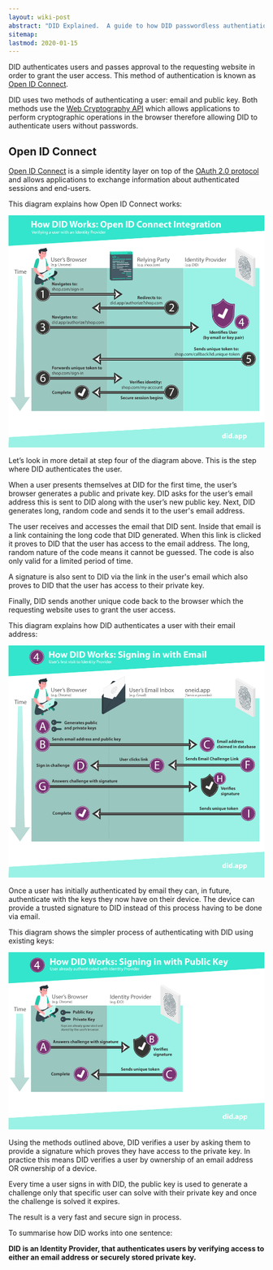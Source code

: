 ```yaml
---
layout: wiki-post
abstract: "DID Explained.  A guide to how DID passwordless authentiation works."
sitemap:
lastmod: 2020-01-15
---
```


DID authenticates users and passes approval to the requesting website in order to grant the user access.  This method of authentication is known as [Open ID Connect](https://openid.net/).

DID uses two methods of authenticating a user:  email and public key. Both methods use the [Web Cryptography API](https://www.w3.org/TR/2017/REC-WebCryptoAPI-20170126/) which allows applications to perform cryptographic operations in the browser therefore allowing DID to authenticate users without passwords.

## Open ID Connect

[Open ID Connect](https://openid.net/connect/) is a simple identity layer on top of the [OAuth 2.0 protocol](https://oauth.net/2/) and allows applications to exchange information about authenticated sessions and end-users.

This diagram explains how Open ID Connect works:

![How DID works: Open ID Connect Integration](/assets/images/how-did-works/how-did-works-open-id-connect-integration.png)

Let’s look in more detail at step four of the diagram above.  This is the step where DID authenticates the user.

When a user presents themselves at DID for the first time, the user’s browser generates a public and private key.  DID asks for the user’s email address this is sent to DID along with the user’s new public key.  Next, DID generates long, random code and sends it to the user's email address. 

The user receives and accesses the email that DID sent.  Inside that email is a link containing the long code that DID generated.  When this link is clicked it proves to DID that the user has access to the email address.  The long, random nature of the code means it cannot be guessed.  The code is also only valid for a limited period of time.

A signature is also sent to DID via the link in the user's email which also proves to DID that the user has access to their private key.

Finally, DID sends another unique code back to the browser which the requesting website uses to grant the user access.

This diagram explains how DID authenticates a user with their email address:

![How DID works: Signing In With Email](/assets/images/how-did-works/how-did-works-signing-in-with-email.png)

Once a user has initially authenticated by email they can, in future, authenticate with the keys they now have on their device.  The device can provide a trusted signature to DID instead of this process having to be done via email.

This diagram shows the simpler process of authenticating with DID using existing keys:

![How DID works: Signing In With Public Key](/assets/images/how-did-works/how-did-works-signing-in-with-public-key.png)

Using the methods outlined above, DID verifies a user by asking them to provide a signature which proves they have access to the private key.  In practice this means DID verifies a user by ownership of an email address OR ownership of a device.  

Every time a user signs in with DID, the public key is used to generate a challenge only that specific user can solve with their private key and once the challenge is solved it expires.

The result is a very fast and secure sign in process.

To summarise how DID works into one sentence:

**DID is an Identity Provider, that authenticates users by verifying access to either an email address or securely stored private key.**

